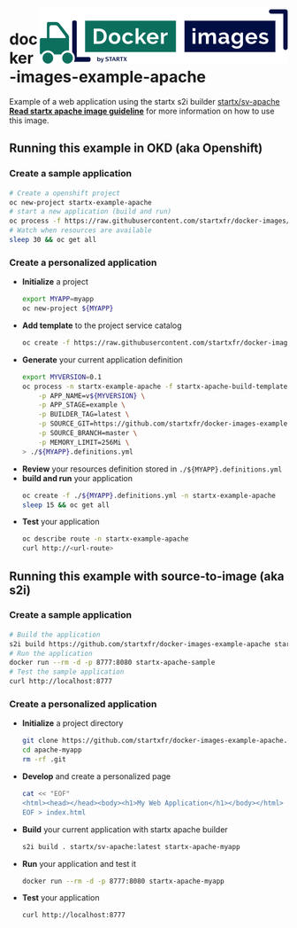 <img align="right" src="https://raw.githubusercontent.com/startxfr/docker-images/master/travis/logo-small.svg?sanitize=true">

# docker-images-example-apache


Example of a web application using the startx s2i builder [startx/sv-apache](https://hub.docker.com/r/startx/sv-apache) 
**[Read startx apache image guideline](https://github.com/startxfr/docker-images/blob/master/Services/apache/README.md)** for more information on how to use this image.

## Running this example in OKD (aka Openshift)

### Create a sample application

```bash
# Create a openshift project
oc new-project startx-example-apache
# start a new application (build and run)
oc process -f https://raw.githubusercontent.com/startxfr/docker-images/master/Services/apache/openshift-template-build.yml -p APP_NAME=myapp | oc create -f -
# Watch when resources are available
sleep 30 && oc get all
```

### Create a personalized application

- **Initialize** a project
  ```bash
  export MYAPP=myapp
  oc new-project ${MYAPP}
  ```
- **Add template** to the project service catalog
  ```bash
  oc create -f https://raw.githubusercontent.com/startxfr/docker-images/master/Services/apache/openshift-template-build.yml -n startx-example-apache
  ```
- **Generate** your current application definition
  ```bash
  export MYVERSION=0.1
  oc process -n startx-example-apache -f startx-apache-build-template \
      -p APP_NAME=v${MYVERSION} \
      -p APP_STAGE=example \
      -p BUILDER_TAG=latest \
      -p SOURCE_GIT=https://github.com/startxfr/docker-images-example-apache.git \
      -p SOURCE_BRANCH=master \
      -p MEMORY_LIMIT=256Mi \
  > ./${MYAPP}.definitions.yml
  ```
- **Review** your resources definition stored in `./${MYAPP}.definitions.yml`
- **build and run** your application
  ```bash
  oc create -f ./${MYAPP}.definitions.yml -n startx-example-apache
  sleep 15 && oc get all
  ```
- **Test** your application
  ```bash
  oc describe route -n startx-example-apache
  curl http://<url-route>
  ```

## Running this example with source-to-image (aka s2i)

### Create a sample application

```bash
# Build the application
s2i build https://github.com/startxfr/docker-images-example-apache startx/sv-apache startx-apache-sample
# Run the application
docker run --rm -d -p 8777:8080 startx-apache-sample
# Test the sample application
curl http://localhost:8777
```

### Create a personalized application

- **Initialize** a project directory
  ```bash
  git clone https://github.com/startxfr/docker-images-example-apache.git apache-myapp
  cd apache-myapp
  rm -rf .git
  ```
- **Develop** and create a personalized page
  ```bash
  cat << "EOF"
  <html><head></head><body><h1>My Web Application</h1></body></html>
  EOF > index.html
  ```
- **Build** your current application with startx apache builder
  ```bash
  s2i build . startx/sv-apache:latest startx-apache-myapp
  ```
- **Run** your application and test it
  ```bash
  docker run --rm -d -p 8777:8080 startx-apache-myapp
  ```
- **Test** your application
  ```bash
  curl http://localhost:8777
  ```
